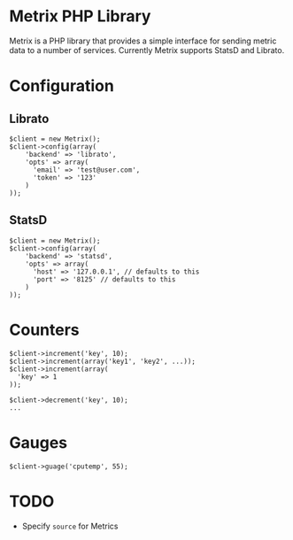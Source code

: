 Metrix PHP Library
==================

Metrix is a PHP library that provides a simple interface for sending metric
data to a number of services. Currently Metrix supports StatsD and Librato.

Configuration
=============

Librato
-------

    $client = new Metrix();
    $client->config(array(
        'backend' => 'librato',
        'opts' => array(
          'email' => 'test@user.com',
          'token' => '123'
        )
    ));

StatsD
------

    $client = new Metrix();
    $client->config(array(
        'backend' => 'statsd',
        'opts' => array(
          'host' => '127.0.0.1', // defaults to this
          'port' => '8125' // defaults to this
        )
    ));

Counters
========

    $client->increment('key', 10);
    $client->increment(array('key1', 'key2', ...));
    $client->increment(array(
      'key' => 1
    ));

    $client->decrement('key', 10);
    ...

Gauges
======

    $client->guage('cputemp', 55);

TODO
====

* Specify `source` for Metrics
